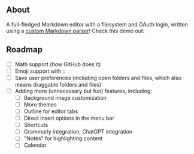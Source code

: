 ## About

A full-fledged Markdown editor with a filesystem and OAuth login, written using a [custom Markdown parser](https://github.com/jianmin-chen/markdown-parser)! Check this demo out:

## Roadmap

- [ ] Math support (how GitHub does it)
- [ ] Emoji support with `:`
- [ ] Save user preferences (including open folders and files, which also means draggable folders and files)
- [ ] Adding more (unnecessary but fun) features, including: 
  - [ ] Background image customization
  - [ ] More themes
  - [ ] Outline for editor tabs
  - [ ] Direct insert options in the menu bar
  - [ ] Shortcuts
  - [ ] Grammarly integration, ChatGPT integration
  - [ ] "Notes" for highlighting content
  - [ ] Calendar
